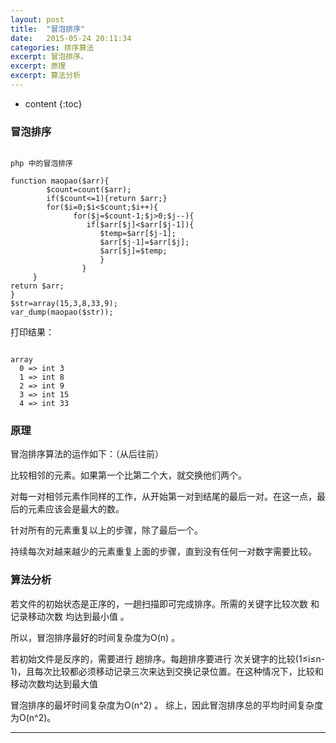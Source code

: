 ```yaml
---
layout: post
title:  "冒泡排序"
date:   2015-05-24 20:11:34
categories: 排序算法
excerpt: 冒泡排序。
excerpt: 原理
excerpt: 算法分析
---
```


* content
{:toc}

### 冒泡排序

<pre><code>
php 中的冒泡排序

function maopao($arr){
        $count=count($arr);
        if($count<=1){return $arr;}
        for($i=0;$i<$count;$i++){
              for($j=$count-1;$j>0;$j--){
				 if($arr[$j]<$arr[$j-1]){
					$temp=$arr[$j-1];
					$arr[$j-1]=$arr[$j];
					$arr[$j]=$temp;
					}
				}
     }   
return $arr;
}
$str=array(15,3,8,33,9);
var_dump(maopao($str));
</code></pre>

打印结果：
<pre><code>
array
  0 => int 3
  1 => int 8
  2 => int 9
  3 => int 15
  4 => int 33
</code></pre>

###  原理
  
冒泡排序算法的运作如下：（从后往前）

比较相邻的元素。如果第一个比第二个大，就交换他们两个。

对每一对相邻元素作同样的工作，从开始第一对到结尾的最后一对。在这一点，最后的元素应该会是最大的数。

针对所有的元素重复以上的步骤，除了最后一个。

持续每次对越来越少的元素重复上面的步骤，直到没有任何一对数字需要比较。


### 算法分析

若文件的初始状态是正序的，一趟扫描即可完成排序。所需的关键字比较次数 和记录移动次数 均达到最小值 。

所以，冒泡排序最好的时间复杂度为O(n) 。

若初始文件是反序的，需要进行 趟排序。每趟排序要进行 次关键字的比较(1≤i≤n-1)，且每次比较都必须移动记录三次来达到交换记录位置。在这种情况下，比较和移动次数均达到最大值


冒泡排序的最坏时间复杂度为O(n^2) 。
综上，因此冒泡排序总的平均时间复杂度为O(n^2)。


---


